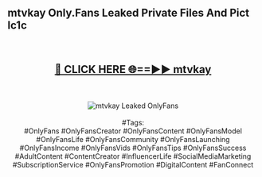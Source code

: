 <h2>mtvkay Only.Fans Leaked Private Files And Pict lc1c</h2>
<br>
<div align="center">
<h2><a href="https://mediafiles.top/mtvkay" rel="nofollow">🔴 CLICK HERE 🌐==►► mtvkay</a></h2>
<br>
<br>
<a href="https://mediafiles.top/mtvkay" rel="nofollow" data-target="animated-image.originalLink"><img src="https://i.ibb.co.com/WyWwxjT/player-gif2.gif" alt="mtvkay Leaked OnlyFans" style="max-width: 100%; display: inline-block;" data-target="animated-image.originalImage"></a>
<br><br>
#Tags:
<br>
#OnlyFans #OnlyFansCreator #OnlyFansContent #OnlyFansModel #OnlyFansLife #OnlyFansCommunity #OnlyFansLaunching #OnlyFansIncome #OnlyFansVids #OnlyFansTips #OnlyFansSuccess #AdultContent #ContentCreator #InfluencerLife #SocialMediaMarketing #SubscriptionService #OnlyFansPromotion #DigitalContent #FanConnect
</div>
<br>